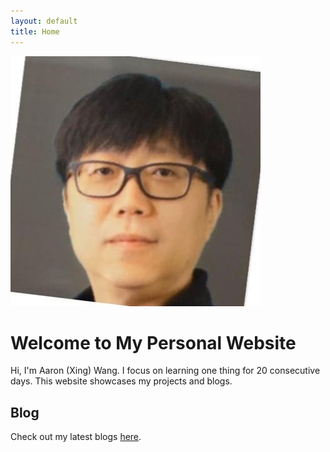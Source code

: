 ```yaml
---
layout: default
title: Home
---
```


![Avatar](/assets/images/avatar.jpg)

# Welcome to My Personal Website

Hi, I'm Aaron (Xing) Wang. I focus on learning one thing for 20 consecutive days. This website showcases my projects and blogs.

## Blog
Check out my latest blogs [here](https://codebitwave.com/).

